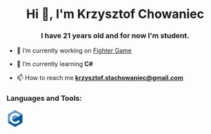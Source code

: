 <h1 align="center">Hi 👋, I'm Krzysztof Chowaniec</h1>
<h3 align="center">I have 21 years old and for now I'm student.</h3>

- 🔭 I’m currently working on [Fighter Game](https://github.com/KrzyStaCho/FighterGame)

- 🌱 I’m currently learning **C#**

- 📫 How to reach me **krzysztof.stachowaniec@gmail.com**

<h3 align="left">Languages and Tools:</h3>
<p align="left"> <a href="https://www.cprogramming.com/" target="_blank" rel="noreferrer"> <img src="https://raw.githubusercontent.com/devicons/devicon/master/icons/c/c-original.svg" alt="c" width="40" height="40"/> </a> </p>

